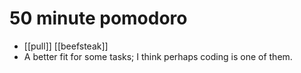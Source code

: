 # 50 minute pomodoro

- [[pull]] [[beefsteak]]
- A better fit for some tasks; I think perhaps coding is one of them.

